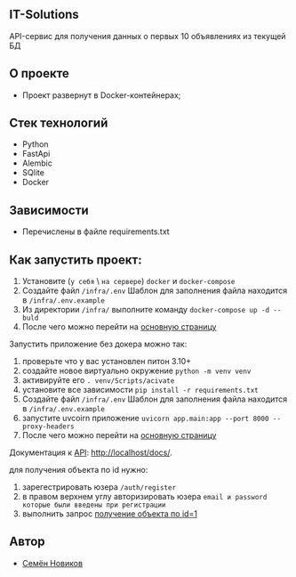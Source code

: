 ## IT-Solutions

API-сервис для получения данных о первых 10 объявлениях из текущей БД

## О проекте

- Проект развернут в Docker-контейнерах;

## Стек технологий

- Python
- FastApi
- Alembic
- SQlite
- Docker

## Зависимости

- Перечислены в файле requirements.txt

## **Как запустить проект**:

1. Установите (`у себя` \ `на сервере`) `docker` и `docker-compose`
2. Создайте файл `/infra/.env` Шаблон для заполнения файла находится в `/infra/.env.example`
3. Из директории `/infra/` выполните команду `docker-compose up -d --buld`
4. После чего можно перейти на [основную страницу](http://localhost/)


Запустить приложение без докера можно так:

1. проверьте что у вас установлен питон 3.10+
2. создайте новое виртуально окружение `python -m venv venv`
3. активируйте его `. venv/Scripts/acivate`
4. установите все зависимости `pip install -r requirements.txt`
5. Создайте файл `/infra/.env` Шаблон для заполнения файла находится в `/infra/.env.example`
6. запустите uvcoirn приложение `uvicorn app.main:app --port 8000 --proxy-headers`
7. После чего можно перейти на [основную страницу](http://localhost/)

Документация к [API](http://localhost/docs/): <http://localhost/docs/>.

для получения объекта по id нужно:
1. зарегестрировать юзера `/auth/register`
2. в правом верхнем углу авторизировать юзера `email и password которые были введены при регистрации`
3. выполнить запрос [получение объекта по id=1](http://localhost/1)

## Автор

- [Семён Новиков](https://github.com/Sovraska) 
